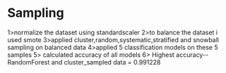 # Sampling
1>normalize the dataset using standardscaler
2>to balance the dataset i used smote
3>applied cluster,random,systematic,stratified and snowball sampling on balanced data
4>applied 5 classification models on these 5 samples
5> calculated accuracy of all models
6> Highest accuracy-- RandomForest and cluster_sampled data = 0.991228
